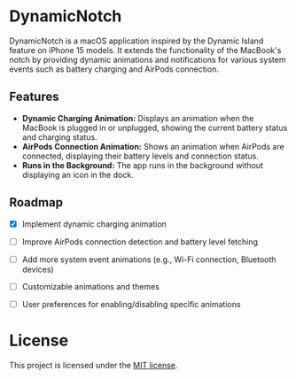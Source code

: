 # DynamicNotch

DynamicNotch is a macOS application inspired by the Dynamic Island feature on iPhone 15 models. It extends the functionality of the MacBook's notch by providing dynamic animations and notifications for various system events such as battery charging and AirPods connection.

## Features

- **Dynamic Charging Animation:** Displays an animation when the MacBook is plugged in or unplugged, showing the current battery status and charging status.
- **AirPods Connection Animation:** Shows an animation when AirPods are connected, displaying their battery levels and connection status.
- **Runs in the Background:** The app runs in the background without displaying an icon in the dock.

## Roadmap

- [x] Implement dynamic charging animation
- [ ] Improve AirPods connection detection and battery level fetching
- [ ] Add more system event animations (e.g., Wi-Fi connection, Bluetooth devices)
- [ ] Customizable animations and themes
- [ ] User preferences for enabling/disabling specific animations


# License

This project is licensed under the [MIT license](LICENSE).
